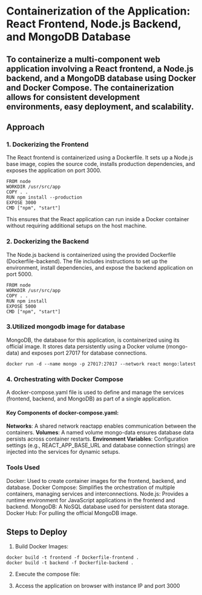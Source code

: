 # Containerization of the Application: React Frontend, Node.js Backend, and MongoDB Database

## To containerize a multi-component web application involving a React frontend, a Node.js backend, and a MongoDB database using Docker and Docker Compose. The containerization allows for consistent development environments, easy deployment, and scalability.

## Approach

### 1. Dockerizing the Frontend
The React frontend is containerized using a Dockerfile. It sets up a Node.js base image, copies the source code, installs production dependencies, and exposes the application on port 3000.

```
FROM node
WORKDIR /usr/src/app
COPY . .
RUN npm install --production
EXPOSE 3000
CMD ["npm", "start"]

```
This ensures that the React application can run inside a Docker container without requiring additional setups on the host machine.

### 2. Dockerizing the Backend
The Node.js backend is containerized using the provided Dockerfile (Dockerfile-backend). The file includes instructions to set up the environment, install dependencies, and expose the backend application on port 5000.
```
FROM node
WORKDIR /usr/src/app
COPY . .
RUN npm install
EXPOSE 5000
CMD ["npm", "start"]

```
### 3.Utilized mongodb image for database
MongoDB, the database for this application, is containerized using its official image. It stores data persistently using a Docker volume (mongo-data) and exposes port 27017 for database connections.
```
docker run -d --name mongo -p 27017:27017 --network react mongo:latest
```
### 4. Orchestrating with Docker Compose
A docker-compose.yaml file is used to define and manage the services (frontend, backend, and MongoDB) as part of a single application.

#### Key Components of docker-compose.yaml:

**Networks**: A shared network reactapp enables communication between the containers.
**Volumes**: A named volume mongo-data ensures database data persists across container restarts.
**Environment Variables**: Configuration settings (e.g., REACT_APP_BASE_URL and database connection strings) are injected into the services for dynamic setups.

### Tools Used
Docker: Used to create container images for the frontend, backend, and database.
Docker Compose: Simplifies the orchestration of multiple containers, managing services and interconnections.
Node.js: Provides a runtime environment for JavaScript applications in the frontend and backend.
MongoDB: A NoSQL database used for persistent data storage.
Docker Hub: For pulling the official MongoDB image.

## Steps to Deploy
1. Build Docker Images:
```
docker build -t frontend -f Dockerfile-frontend .
docker build -t backend -f Dockerfile-backend .

```
2. Execute the compose file:

3. Access the application on browser with instance IP and port 3000
